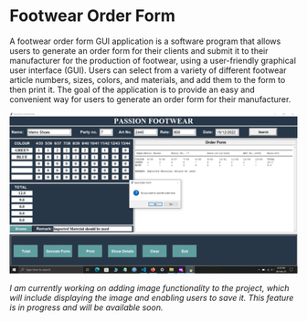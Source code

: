 # Footwear Order Form
A footwear order form GUI application is a software program that allows users to generate an order form for their clients and submit it to their manufacturer for the production of footwear, using a user-friendly graphical user interface (GUI). Users can select from a variety of different footwear article numbers, sizes, colors, and materials, and add them to the form to then print it. The goal of the application is to provide an easy and convenient way for users to generate an order form for their manufacturer.

![Sample Image](sample_image.png)


*I am currently working on adding image functionality to the project, which will include displaying the image and enabling users to save it. This feature is in progress and will be available soon.*
